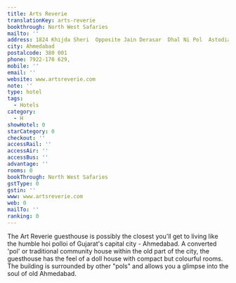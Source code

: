```yaml
---
title: Arts Reverie
translationKey: arts-reverie
bookthrough: North West Safaries
mailto: ''
address: 1824 Khijda Sheri  Opposite Jain Derasar  Dhal Ni Pol  Astodia Gate
city: Ahmedabad
postalcode: 380 001
phone: 7922-170 629,
mobile: ''
email: ''
website: www.artsreverie.com
note: ''
type: hotel
tags:
  - Hotels
category:
  - H
showHotel: 0
starCategory: 0
checkout: ''
accessRail: ''
accessAir: ''
accessBus: ''
advantage: ''
rooms: 0
bookThrough: North West Safaries
gstType: 0
gstin: ''
www: www.artsreverie.com
web: 0
mailTo: ''
ranking: 0
---
```







The Art Reverie guesthouse is possibly the closest you'll get to living like the humble hoi polloi of Gujarat's capital city - Ahmedabad.     A converted 'pol' or traditional community house within the old part of the city, the guesthouse has the feel of a doll house with compact but colourful rooms. The building is surrounded by other "pols" and allows you a glimpse into the soul of old Ahmedabad.